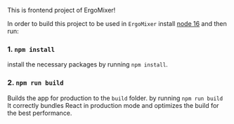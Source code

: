 This is frontend project of ErgoMixer!

In order to build this project to be used in `ErgoMixer` install [node 16](https://nodejs.org/en/about/releases/) and then run:

### 1. `npm install`

install the necessary packages by running `npm install`.

### 2. `npm run build`

Builds the app for production to the `build` folder. by running `npm run build`<br />
It correctly bundles React in production mode and optimizes the build for the best performance.
